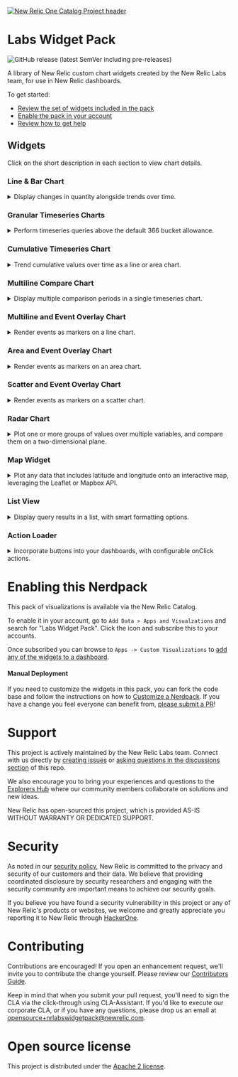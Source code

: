 [![New Relic One Catalog Project header](https://github.com/newrelic/opensource-website/raw/master/src/images/categories/New_Relic_One_Catalog_Project.png)](https://opensource.newrelic.com/oss-category/#new-relic-one-catalog-project)


# Labs Widget Pack

![GitHub release (latest SemVer including pre-releases)](https://img.shields.io/github/v/release/newrelic/nr-labs-widget-pack?include_prereleases&sort=semver)

A library of New Relic custom chart widgets created by the New Relic Labs team, for use in New Relic dashboards.

To get started:
- [Review the set of widgets included in the pack](#widgets)
- [Enable the pack in your account](#enable)
- [Review how to get help](#help)

## Widgets <a id="widgets"></a>

Click on the short description in each section to view chart details.


### Line & Bar Chart

<details>

  <summary>Display changes in quantity alongside trends over time.</summary>

  <br/>

  <img src="screenshots/bar_line_01.png" height="450" alt="Bar and Line chart screenshot" />

   #### Overview
  Use the Line & Bar chart to understand changes in quantity values (rendered as bars) alongside trends over time (rendered as lines). For instance, you may be interested in understanding how infrastructure load is impacted by throughput on your web site. Or you may want to see if web page response time effects the total number of orders processed - these are perfect use cases for a Line & Bar Chart.

  The Line & Bar chart plots data across three axes:
  - the X axis represents time
  - the left Y axis represents the values for the Bar Charts
  - the right Y axis represents the values for the Line Charts

  The chart allows you to define multiple line and bar queries, so it is highly recommended that the queries are aligned in terms of units and time periods.

  #### Requirements
  In order to use this chart, there are a few requirements:
  - You must provide at least 1 bar query and 1 time query
  - Each query must use the `TIMESERIES` clause, with the same bucket eg. `TIMESERIES 1 day`
  - If using the `SINCE` clause it is strongly recommended to be the same across all configured queries

  A valid bar query for the chart could look like this:
  `SELECT percentile(duration, 80) as 'Load' from PageView TIMESERIES 1 day since last week`

  A valid line query for the chart could look like this:
  `SELECT count(*) as 'Views' from PageView where TIMESERIES 1 day since last week`

  To include multiple lines and/or bars in the chart, you can either:
  - define additional queries following the guidelines above
  - include a `FACET` clause in your query. Note that if you are faceting on the same attribute in both the line and the bar queries, you will need to alias one of those facets in order to avoid name collisions in the chart output.
  ---
</details>

### Granular Timeseries Charts

<details>

  <summary>Perform timeseries queries above the default 366 bucket allowance.</summary>

  <!-- <br/> -->

  <!-- <img src="screenshots/bar_line_01.png" height="450" alt="Bar and Line chart screenshot" /> -->

   #### Overview
  Use the Granular Timeseries Chart to see longer periods of data in high granularity above the default 366 allowance.

  The Granular Timeseries Chart, supports Line, Area & Sparkline chart types.

  #### Requirements
  In order to use this chart, there are a few requirements:
  - Each query must use and end with the `TIMESERIES` clause, and also contain the bucket eg. `TIMESERIES 1 second`
  - Do not use SINCE or UNTIL clauses as they will automatically be determined based on the time range picker
  - If using the LIMIT clause, this should be placed before and not after the TIMESERIES clause
  - Be aware that with longer time ranges, the chart will need more time to load. Use of this chart is ideal for shorter ranges, such as 7 - 14 days.

  A valid query for the chart could look like this:
  `SELECT count(*) FROM Transaction FACET appName TIMESERIES 1 second`

  ---
</details>

### Cumulative Timeseries Chart

<details>

  <summary>Trend cumulative values over time as a line or area chart.</summary>

  <img src="screenshots/cumulative_01.png" height="450" alt="Cumulative chart screenshot" />

   #### Overview
   Use the Cumulative Chart to see running totals, or the total sum of a given data set as it grows with time.

   The Cumulative Timeseries chart supports Line & Area chart types.

  #### Requirements
  In order to use this chart, there are a few requirements:
  - Each query must use and end with the `TIMESERIES` clause, and also contain the bucket eg. `TIMESERIES 1 second`
  - Do not use SINCE or UNTIL clauses as they will automatically be determined based on the time range picker
  - If using the LIMIT clause, this should be placed before and not after the TIMESERIES clause

  A valid query for the chart could look like this:
  `SELECT count(*) FROM Transaction FACET appName TIMESERIES`

  ---
</details>


### Multiline Compare Chart
<details>

  <summary>Display multiple comparison periods in a single timeseries chart.</summary>

  <img src="screenshots/multiline_01.png" height="450" alt="Multi Line Compare chart screenshot" />

  ---
</details>

### Multiline and Event Overlay Chart
<details>

  <summary>Render events as markers on a line chart.</summary>

  <img src="screenshots/multiline_event_02.png" height="450" alt="Line and Event overlay screenshot" />

  ---
</details>

### Area and Event Overlay Chart
<details>

  <summary>Render events as markers on an area chart.</summary>

  <img src="screenshots/area_event_01.png" height="450" alt="Area and Event overlay screenshot" />

  ---
</details>

### Scatter and Event Overlay Chart
<details>

  <summary>Render events as markers on a scatter chart.</summary>

  <img src="screenshots/scatter_event_01.png" height="450" alt="Scatter and Event overlay screenshot" />

  ---
</details>

### Radar Chart
<details>

  <summary>Plot one or more groups of values over multiple variables, and compare them on a two-dimensional plane.</summary>

  <img src="screenshots/radar_01.png" height="450" alt="Radar chart screenshot" />

  ---
</details>

### Map Widget
<details>
  <summary>Plot any data that includes latitude and longitude onto an interactive map, leveraging the Leaflet or Mapbox API.</summary>

  #### Overview
  <img src="screenshots/mapbox_01.png" height="450" alt="Map screenshot" />

  Supports multiple NRQL queries and custom markers

  #### Requirements
  In order to use this chart, there are a few requirements:
  - Leaflet requires no additional api key to setup (default)
  - Map Box provides additional features, but will require an Access Token from https://account.mapbox.com/auth/signup/
  - Query should contain one alias with 'name:SOME_VALUE' which will be used as the marker name
  - Query should have a FACET for latitude and longitude, use precision to ensure the FACET does not round the number
    ```
    FACET string(lat, precision: 5) as 'lat', string(lng, precision: 5) as 'lng'
    ```
  - Rotation can be set using the following alias with 'rotate:SOME_VALUE' (Map Box only)
  - Example Query:
    ```
    FROM FlightData SELECT latest(flightNo) as 'name:Flight No', latest(track) as 'rotate:track', latest(departure), latest(destination) FACET string(lat, precision: 5) as 'lat', string(lng, precision: 5) as 'lng' SINCE 60 seconds ago LIMIT MAX
    ```
    ---
</details>

### List View
<details>

  <summary>Display query results in a list, with smart formatting options.</summary>

  #### Overview
  <img src="screenshots/list-view-screenshot-1.png" height="450" alt="List view screenshot" />

  List View displays NRQL-queried data in a list. The list items are rows returned by the query, and formatted using a [template](./list-view-template.md). Below are a list of additional features.

  - Coerce values to number, date and boolean types
  - Format numbers and dates
  - Convert between digital size types (bytes, kilobytes, ...)
  - Search bar to filter list to the searched text

  #### Requirements

  For full details on how to use and format results in this chart, read the [Template String documentation](./list-view-template.md).

  ---
</details>

### Action Loader
<details>

  <summary>Incorporate buttons into your dashboards, with configurable onClick actions.</summary>

  #### Overview
  Incorporate buttons into your dashboards, with configurable onClick actions.

  #### Example w/ Stacked Nerdlet
  ```
  Nerdlet Id: service-maps.home

  URL State
  {"entityGuid":"MTYwNjg2MnxBUE18QVBQTElDQVRJT058NjI2OTA3NjE"}
  ```
  ---
</details>

# Enabling this Nerdpack <a id="enable"></a>

This pack of visualizations is available via the New Relic Catalog.

To enable it in your account, go to `Add Data > Apps and Visualzations` and search for "Labs Widget Pack". Click the icon and subscribe this to your accounts.

Once subscribed you can browse to `Apps -> Custom Visualizations` to [add any of the widgets to a dashboard](https://docs.newrelic.com/docs/query-your-data/explore-query-data/dashboards/add-custom-visualizations-your-dashboards/).

#### Manual Deployment
If you need to customize the widgets in this pack, you can fork the code base and follow the instructions on how to [Customize a Nerdpack](https://developer.newrelic.com/build-apps/customize-nerdpack). If you have a change you feel everyone can benefit from, [please submit a PR](#contrib)!

# Support <a id="help"></a>

This project is actively maintained by the New Relic Labs team. Connect with us directly by [creating issues](../../issues) or [asking questions in the discussions section](../../discussions) of this repo.

We also encourage you to bring your experiences and questions to the [Explorers Hub](https://discuss.newrelic.com) where our community members collaborate on solutions and new ideas.

New Relic has open-sourced this project, which is provided AS-IS WITHOUT WARRANTY OR DEDICATED SUPPORT.

# Security

As noted in our [security policy](https://github.com/newrelic/nr-labs-widget-pack/security/policy), New Relic is committed to the privacy and security of our customers and their data. We believe that providing coordinated disclosure by security researchers and engaging with the security community are important means to achieve our security goals.

If you believe you have found a security vulnerability in this project or any of New Relic's products or websites, we welcome and greatly appreciate you reporting it to New Relic through [HackerOne](https://hackerone.com/newrelic).

# Contributing <a id="contrib"></a>

Contributions are encouraged! If you open an enhancement request, we'll invite you to contribute the change yourself. Please review our [Contributors Guide](CONTRIBUTING.md).

Keep in mind that when you submit your pull request, you'll need to sign the CLA via the click-through using CLA-Assistant. If you'd like to execute our corporate CLA, or if you have any questions, please drop us an email at opensource+nrlabswidgetpack@newrelic.com.

# Open source license

This project is distributed under the [Apache 2 license](LICENSE).
